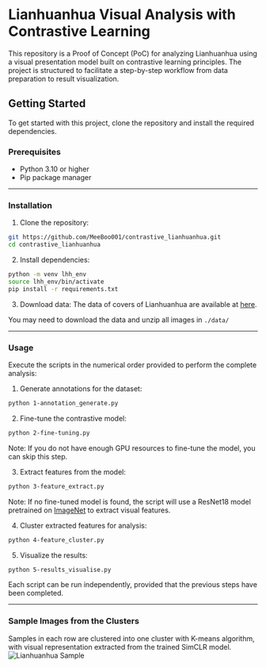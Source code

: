 # Lianhuanhua Visual Analysis with Contrastive Learning

This repository is a Proof of Concept (PoC) for analyzing Lianhuanhua using a visual presentation model built on contrastive learning principles.
The project is structured to facilitate a step-by-step workflow from data preparation to result visualization.

## Getting Started

To get started with this project, clone the repository and install the required dependencies.

### Prerequisites

- Python 3.10 or higher
- Pip package manager

---
### Installation

1. Clone the repository:
```bash
git https://github.com/MeeBoo001/contrastive_lianhuanhua.git
cd contrastive_lianhuanhua
```

2. Install dependencies:
```bash
python -m venv lhh_env
source lhh_env/bin/activate
pip install -r requirements.txt
```

3. Download data:
The data of covers of Lianhuanhua are available at [here](https://drive.google.com/file/d/15uXnywDU9JgLUaLMAsLSYxnbacu65yM5).

You may need to download the data and unzip all images in `./data/`

---
### Usage
Execute the scripts in the numerical order provided to perform the complete analysis:

1. Generate annotations for the dataset:
```bash
python 1-annotation_generate.py
```

2. Fine-tune the contrastive model:
```bash
python 2-fine-tuning.py
```

Note: If you do not have enough GPU resources to fine-tune the model,
you can skip this step.

3. Extract features from the model:
```bash
python 3-feature_extract.py
```
Note: If no fine-tuned model is found, the script will use a ResNet18 model
pretrained on [ImageNet](https://image-net.org/) to extract visual features.

4. Cluster extracted features for analysis:
```bash
python 4-feature_cluster.py
```

5. Visualize the results:
```bash
python 5-results_visualise.py
```

Each script can be run independently, provided that the previous steps have been completed.

---
### Sample Images from the Clusters
Samples in each row are clustered into one cluster with K-means algorithm, with visual representation extracted from the trained SimCLR model. 
![Lianhuanhua Sample](cluster_samples0.jpg)
